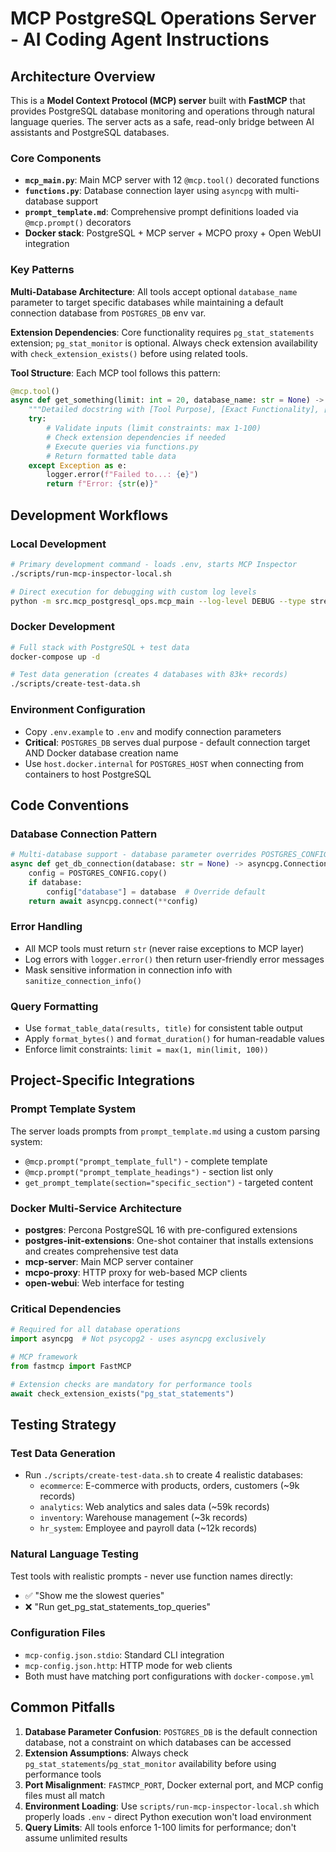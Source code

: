 # MCP PostgreSQL Operations Server - AI Coding Agent Instructions

## Architecture Overview

This is a **Model Context Protocol (MCP) server** built with **FastMCP** that provides PostgreSQL database monitoring and operations through natural language queries. The server acts as a safe, read-only bridge between AI assistants and PostgreSQL databases.

### Core Components
- **`mcp_main.py`**: Main MCP server with 12 `@mcp.tool()` decorated functions
- **`functions.py`**: Database connection layer using `asyncpg` with multi-database support
- **`prompt_template.md`**: Comprehensive prompt definitions loaded via `@mcp.prompt()` decorators
- **Docker stack**: PostgreSQL + MCP server + MCPO proxy + Open WebUI integration

### Key Patterns

**Multi-Database Architecture**: All tools accept optional `database_name` parameter to target specific databases while maintaining a default connection database from `POSTGRES_DB` env var.

**Extension Dependencies**: Core functionality requires `pg_stat_statements` extension; `pg_stat_monitor` is optional. Always check extension availability with `check_extension_exists()` before using related tools.

**Tool Structure**: Each MCP tool follows this pattern:
```python
@mcp.tool()
async def get_something(limit: int = 20, database_name: str = None) -> str:
    """Detailed docstring with [Tool Purpose], [Exact Functionality], [Required Use Cases], [Strictly Prohibited Use Cases]"""
    try:
        # Validate inputs (limit constraints: max 1-100)
        # Check extension dependencies if needed
        # Execute queries via functions.py
        # Return formatted table data
    except Exception as e:
        logger.error(f"Failed to...: {e}")
        return f"Error: {str(e)}"
```

## Development Workflows

### Local Development
```bash
# Primary development command - loads .env, starts MCP Inspector
./scripts/run-mcp-inspector-local.sh

# Direct execution for debugging with custom log levels
python -m src.mcp_postgresql_ops.mcp_main --log-level DEBUG --type streamable-http
```

### Docker Development
```bash
# Full stack with PostgreSQL + test data
docker-compose up -d

# Test data generation (creates 4 databases with 83k+ records)
./scripts/create-test-data.sh
```

### Environment Configuration
- Copy `.env.example` to `.env` and modify connection parameters
- **Critical**: `POSTGRES_DB` serves dual purpose - default connection target AND Docker database creation name
- Use `host.docker.internal` for `POSTGRES_HOST` when connecting from containers to host PostgreSQL

## Code Conventions

### Database Connection Pattern
```python
# Multi-database support - database parameter overrides POSTGRES_CONFIG default
async def get_db_connection(database: str = None) -> asyncpg.Connection:
    config = POSTGRES_CONFIG.copy()
    if database:
        config["database"] = database  # Override default
    return await asyncpg.connect(**config)
```

### Error Handling
- All MCP tools must return `str` (never raise exceptions to MCP layer)
- Log errors with `logger.error()` then return user-friendly error messages
- Mask sensitive information in connection info with `sanitize_connection_info()`

### Query Formatting
- Use `format_table_data(results, title)` for consistent table output
- Apply `format_bytes()` and `format_duration()` for human-readable values
- Enforce limit constraints: `limit = max(1, min(limit, 100))`

## Project-Specific Integrations

### Prompt Template System
The server loads prompts from `prompt_template.md` using a custom parsing system:
- `@mcp.prompt("prompt_template_full")` - complete template
- `@mcp.prompt("prompt_template_headings")` - section list only
- `get_prompt_template(section="specific_section")` - targeted content

### Docker Multi-Service Architecture
- **postgres**: Percona PostgreSQL 16 with pre-configured extensions
- **postgres-init-extensions**: One-shot container that installs extensions and creates comprehensive test data
- **mcp-server**: Main MCP server container
- **mcpo-proxy**: HTTP proxy for web-based MCP clients
- **open-webui**: Web interface for testing

### Critical Dependencies
```python
# Required for all database operations
import asyncpg  # Not psycopg2 - uses asyncpg exclusively

# MCP framework
from fastmcp import FastMCP

# Extension checks are mandatory for performance tools
await check_extension_exists("pg_stat_statements")
```

## Testing Strategy

### Test Data Generation
- Run `./scripts/create-test-data.sh` to create 4 realistic databases:
  - `ecommerce`: E-commerce with products, orders, customers (~9k records)
  - `analytics`: Web analytics and sales data (~59k records) 
  - `inventory`: Warehouse management (~3k records)
  - `hr_system`: Employee and payroll data (~12k records)

### Natural Language Testing
Test tools with realistic prompts - never use function names directly:
- ✅ "Show me the slowest queries"
- ❌ "Run get_pg_stat_statements_top_queries"

### Configuration Files
- `mcp-config.json.stdio`: Standard CLI integration
- `mcp-config.json.http`: HTTP mode for web clients
- Both must have matching port configurations with `docker-compose.yml`

## Common Pitfalls

1. **Database Parameter Confusion**: `POSTGRES_DB` is the default connection database, not a constraint on which databases can be accessed
2. **Extension Assumptions**: Always check `pg_stat_statements`/`pg_stat_monitor` availability before using performance tools
3. **Port Misalignment**: `FASTMCP_PORT`, Docker external port, and MCP config files must all match
4. **Environment Loading**: Use `scripts/run-mcp-inspector-local.sh` which properly loads `.env` - direct Python execution won't load environment
5. **Query Limits**: All tools enforce 1-100 limits for performance; don't assume unlimited results
